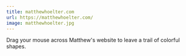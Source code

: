```yaml
---
title: matthewhoelter.com
url: https://matthewhoelter.com/
image: matthewhoelter.jpg
---
```


Drag your mouse across Matthew's website to leave a trail of colorful shapes.